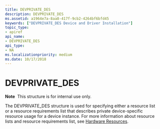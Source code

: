 ```yaml
---
title: DEVPRIVATE_DES
description: DEVPRIVATE_DES
ms.assetid: a1964e7a-8aa8-417f-9cb2-4264bf6bfd45
keywords: ["DEVPRIVATE_DES Device and Driver Installation"]
topic_type:
- apiref
api_name:
- DEVPRIVATE_DES
api_type:
- NA
ms.localizationpriority: medium
ms.date: 10/17/2018
---
```


# DEVPRIVATE_DES


**Note**  This structure is for internal use only.

 

The DEVPRIVATE_DES structure is used for specifying either a resource list or a resource requirements list that describes private device-specific resource usage for a device instance. For more information about resource lists and resource requirements list, see [Hardware Resources](https://msdn.microsoft.com/library/windows/hardware/ff547012).

 

 





